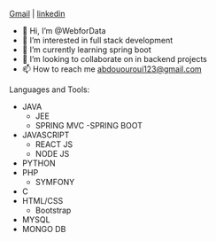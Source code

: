   [Gmail](mailto:abdououroui@gmail.com)     |     [linkedin](https://www.linkedin.com/in/abderrahmane-ouroui-5b73b1216/)

- 👋 Hi, I’m @WebforData
- 👀 I’m interested in full stack development 
- 🌱 I’m currently learning spring boot 
- 💞️ I’m looking to collaborate on in backend projects
- 📫 How to reach me abdououroui123@gmail.com

<!---
WebforData/WebforData is a ✨ special ✨ repository because its `README.md` (this file) appears on your GitHub profile.
You can click the Preview link to take a look at your changes.
--->
Languages and Tools:
  - JAVA
    - JEE
    - SPRING MVC
    -SPRING BOOT
  - JAVASCRIPT
    - REACT JS
    - NODE JS
  - PYTHON
  - PHP
    - SYMFONY
  - C
  - HTML/CSS
    - Bootstrap
  - MYSQL
  - MONGO DB
 
